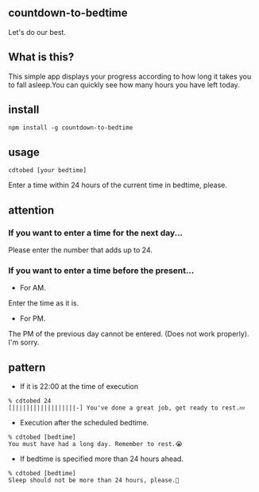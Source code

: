## countdown-to-bedtime

Let's do our best.

## What is this?

This simple app displays your progress according to how long it takes you to fall asleep.You can quickly see how many hours you have left today.

## install

```
npm install -g countdown-to-bedtime
```

## usage

```
cdtobed [your bedtime]
```

Enter a time within 24 hours of the current time in bedtime, please.

## attention

### If you want to enter a time for the next day...

Please enter the number that adds up to 24.

### If you want to enter a time before the present...

- For AM.

Enter the time as it is.

- For PM.

The PM of the previous day cannot be entered. (Does not work properly).
I'm sorry.

## pattern

- If it is 22:00 at the time of execution

```
% cdtobed 24
[||||||||||||||||||-] You've done a great job, get ready to rest.💤
```

- Execution after the scheduled bedtime.

```
% cdtobed [bedtime]
You must have had a long day. Remember to rest.😭
```

- If bedtime is specified more than 24 hours ahead.

```
% cdtobed [bedtime]
Sleep should not be more than 24 hours, please.🙏
```

